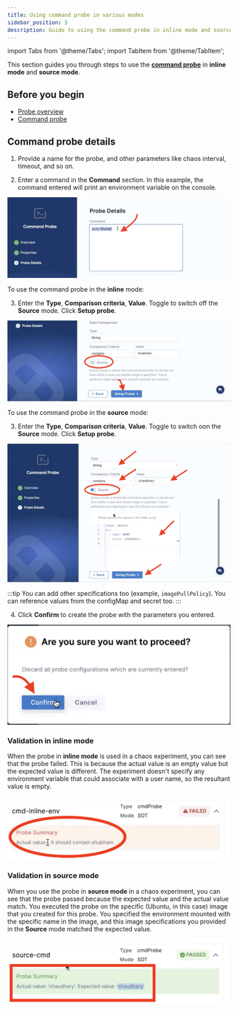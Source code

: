 ```yaml
---
title: Using command probe in various modes 
sidebar_position: 5
description: Guide to using the command probe in inline mode and source mode
---
```


import Tabs from '@theme/Tabs';
import TabItem from '@theme/TabItem';

This section guides you through steps to use the [**command probe**](/docs/chaos-engineering/features/probes/cmd-probe) in **inline mode** and **source mode**.

## Before you begin

* [Probe overview](/docs/chaos-engineering/features/probes/overview)
* [Command probe](/docs/chaos-engineering/features/probes/cmd-probe)

## Command probe details

1. Provide a name for the probe, and other parameters like chaos interval, timeout, and so on. 

2. Enter a command in the **Command** section. In this example, the command entered will print an environment variable on the console. 

![Step 1](./static/cmd-probe-usage/source-mode-3.png)

<Tabs>
  <TabItem value="Inline">

To use the command probe in the **inline** mode:

3. Enter the **Type**, **Comparison criteria**, **Value**. Toggle to switch off the **Source** mode. Click **Setup probe**.

![Step 2](./static/cmd-probe-usage/inline-3.png)

</TabItem>
  <TabItem value="Source">

To use the command probe in the **source** mode:

3. Enter the **Type**, **Comparison criteria**, **Value**. Toggle to switch oon the **Source** mode. Click **Setup probe**. 

![Step 2](./static/cmd-probe-usage/source-mode-4.png)


:::tip
You can add other specifications too (example, `imagePullPolicy`). You can reference values from the configMap and secret too. 
:::

</TabItem>
</Tabs>

4. Click **Confirm** to create the probe with the parameters you entered. 

![Step 3](./static/cmd-probe-usage/confirm-5.png)

### Validation in inline mode

When the probe in **inline mode** is used in a chaos experiment, you can see that the probe failed. This is because the actual value is an empty value but the expected value is different. The experiment doesn't specify any environment variable that could associate with a user name, so the resultant value is empty. 

![validation inline](./static/cmd-probe-usage/val-inline.png)

### Validation in source mode

When you use the probe in **source mode** in a chaos experiment, you can see that the probe passed because the expected value and the actual value match. You executed the probe on the specific (Ubuntu, in this case) image that you created for this probe. You specified the environment mounted with the specific name in the image, and this image specifications you provided in the **Source** mode matched the expected value.

![validation source](./static/cmd-probe-usage/val-source.png)